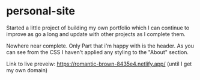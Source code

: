 # personal-site

Started a little project of building my own portfolio which I can continue to improve as go a long and update with other projects as I complete them.

Nowhere near complete. Only Part that i'm happy with is the header. As you can see from the CSS I haven't applied any styling to the "About" section. 

Link to live preveiw: https://romantic-brown-8435e4.netlify.app/ (until I get my own domain)
